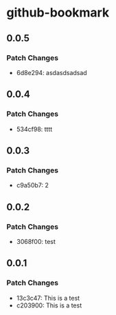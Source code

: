 # github-bookmark

## 0.0.5

### Patch Changes

- 6d8e294: asdasdsadsad

## 0.0.4

### Patch Changes

- 534cf98: tttt

## 0.0.3

### Patch Changes

- c9a50b7: 2

## 0.0.2

### Patch Changes

- 3068f00: test

## 0.0.1

### Patch Changes

- 13c3c47: This is a test
- c203900: This is a test
